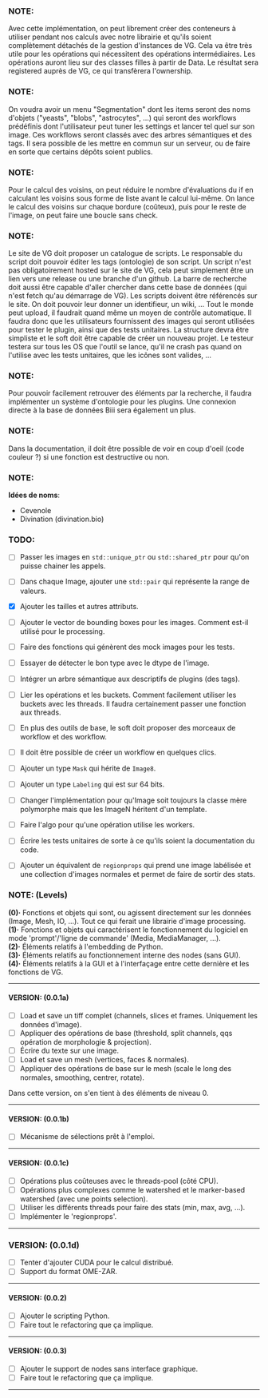 
### NOTE:
Avec cette implémentation, on peut librement créer des conteneurs à utiliser pendant nos calculs avec notre librairie et qu'ils soient complètement détachés de la gestion d'instances de VG.
Cela va être très utile pour les opérations qui nécessitent des opérations intermédiaires.
Les opérations auront lieu sur des classes filles à partir de Data. Le résultat sera registered auprès de VG, ce qui transfèrera l'ownership.


### NOTE:
On voudra avoir un menu "Segmentation" dont les items seront des noms d'objets ("yeasts", "blobs", "astrocytes", ...) qui seront des workflows
prédéfinis dont l'utilisateur peut tuner les settings et lancer tel quel sur son image.
Ces workflows seront classés avec des arbres sémantiques et des tags.
Il sera possible de les mettre en commun sur un serveur, ou de faire en sorte que certains dépôts soient publics.


### NOTE:
Pour le calcul des voisins, on peut réduire le nombre d'évaluations du if en calculant les voisins sous forme de liste avant le calcul lui-même.
On lance le calcul des voisins sur chaque bordure (coûteux), puis pour le reste de l'image, on peut faire une boucle sans check.

### NOTE:
Le site de VG doit proposer un catalogue de scripts. Le responsable du script doit pouvoir éditer les tags (ontologie) de son script. Un script n'est pas obligatoirement hosted sur le site de VG, cela peut simplement être un lien vers une release ou une branche d'un github. La barre de recherche doit aussi être capable d'aller chercher dans cette base de données (qui n'est fetch qu'au démarrage de VG).
Les scripts doivent être référencés sur le site. On doit pouvoir leur donner un identifieur, un wiki, ...
Tout le monde peut upload, il faudrait quand même un moyen de contrôle automatique. Il faudra donc que les utilisateurs fournissent des images qui seront utilisées pour tester le plugin, ainsi que des tests unitaires. La structure devra être simpliste et le soft doit être capable de créer un nouveau projet. Le testeur testera sur tous les OS que l'outil se lance, qu'il ne crash pas quand on l'utilise avec les tests unitaires, que les icônes sont valides, ...

### NOTE:
Pour pouvoir facilement retrouver des éléments par la recherche, il faudra implémenter un système d'ontologie pour les plugins. Une connexion directe à la base de données Biii sera également un plus.

### NOTE:
Dans la documentation, il doit être possible de voir en coup d'oeil (code couleur ?) si une fonction est destructive ou non.

### NOTE:
**Idées de noms**:
- Cevenole
- Divination (divination.bio)

### TODO:
- [ ] Passer les images en `std::unique_ptr` ou `std::shared_ptr` pour qu'on puisse chainer les appels.
- [ ] Dans chaque Image, ajouter une `std::pair` qui représente la range de valeurs.
- [X] Ajouter les tailles et autres attributs.
- [ ] Ajouter le vector de bounding boxes pour les images. Comment est-il utilisé pour le processing.
- [ ] Faire des fonctions qui génèrent des mock images pour les tests.
- [ ] Essayer de détecter le bon type avec le dtype de l'image.
- [ ] Intégrer un arbre sémantique aux descriptifs de plugins (des tags).
- [ ] Lier les opérations et les buckets. Comment facilement utiliser les buckets avec les threads. Il faudra certainement passer une fonction aux threads.
- [ ] En plus des outils de base, le soft doit proposer des morceaux de workflow et des workflow.
- [ ] Il doit être possible de créer un workflow en quelques clics.
- [ ] Ajouter un type `Mask` qui hérite de `Image8`.
- [ ] Ajouter un type `Labeling` qui est sur 64 bits.
- [ ] Changer l'implémentation pour qu'Image soit toujours la classe mère polymorphe mais que les ImageN héritent d'un template.
- [ ] Faire l'algo pour qu'une opération utilise les workers.
- [ ] Écrire les tests unitaires de sorte à ce qu'ils soient la documentation du code.
- [ ] Ajouter un équivalent de `regionprops` qui prend une image labélisée et une collection d'images normales et permet de faire de sortir des stats.


### NOTE: (Levels)
**(0)·** Fonctions et objets qui sont, ou agissent directement sur les données (Image, Mesh, IO, ...). Tout ce qui ferait une librairie d'image processing.  
**(1)·** Fonctions et objets qui caractérisent le fonctionnement du logiciel en mode 'prompt'/'ligne de commande' (Media, MediaManager, ...).  
**(2)·** Éléments relatifs à l'embedding de Python.  
**(3)·** Éléments relatifs au fonctionnement interne des nodes (sans GUI).  
**(4)·** Éléments relatifs à la GUI et à l'interfaçage entre cette dernière et les fonctions de VG.  

---

#### VERSION: (0.0.1a)
- [ ] Load et save un tiff complet (channels, slices et frames. Uniquement les données d'image).
- [ ] Appliquer des opérations de base (threshold, split channels, qqs opération de morphologie & projection).
- [ ] Écrire du texte sur une image.
- [ ] Load et save un mesh (vertices, faces & normales).
- [ ] Appliquer des opérations de base sur le mesh (scale le long des normales, smoothing, centrer, rotate).

Dans cette version, on s'en tient à des éléments de niveau 0.

---

#### VERSION: (0.0.1b)
- [ ] Mécanisme de sélections prêt à l'emploi.

---

#### VERSION: (0.0.1c)
- [ ] Opérations plus coûteuses avec le threads-pool (côté CPU).
- [ ] Opérations plus complexes comme le watershed et le marker-based watershed (avec une points selection).
- [ ] Utiliser les différents threads pour faire des stats (min, max, avg, ...).
- [ ] Implémenter le 'regionprops'.

 ---

 ### VERSION: (0.0.1d)
- [ ] Tenter d'ajouter CUDA pour le calcul distribué.
- [ ] Support du format OME-ZAR.

---

#### VERSION: (0.0.2)
- [ ] Ajouter le scripting Python.
- [ ] Faire tout le refactoring que ça implique.

---

#### VERSION: (0.0.3)
- [ ] Ajouter le support de nodes sans interface graphique.
- [ ] Faire tout le refactoring que ça implique.

---